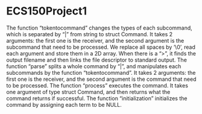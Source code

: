 # ECS150Project1
The function “tokentocommand” changes the types of each subcommand, which is separated by “|” from string to struct Command. It takes 2 arguments: the first one is the receiver, and the second argument is the subcommand that need to be processed. We replace all spaces by ‘\0’, read each argument and store them in a 2D array. When there is a “>”, it finds the output filename and then links the file descriptor to standard output. 
The function “parse” splits a whole command by “|”, and manipulates each subcommands by the function “tokentocommand”. It takes 2 arguments: the first one is the receiver, and the second argument is the command that need to be processed.
The function “process” executes the command. It takes one argument of type struct Command, and then returns what the command returns if successful.
The function “initialization” initializes the command by assigning each term to be NULL.
